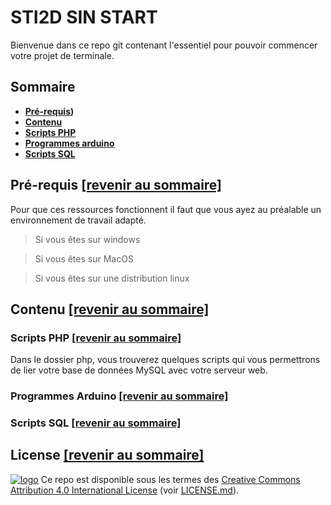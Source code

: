 # STI2D SIN START

Bienvenue dans ce repo git contenant l'essentiel pour pouvoir commencer votre projet de terminale.

## Sommaire

+ **[Pré-requis](#pr%C3%A9-requis-revenir-au-sommaire))**
+ **[Contenu](contenu-revenir-au-sommaire)**
+ **[Scripts PHP](scripts-php-revenir-au-sommaire)**
+ **[Programmes arduino](programmes-arduino-revenir-au-sommaire)**
+ **[Scripts SQL](scripts-sql-revenir-au-sommaire)**

## Pré-requis [[revenir au sommaire]](#sommaire)

Pour que ces ressources fonctionnent il faut que vous ayez au préalable un environnement de travail adapté.

> Si vous êtes sur windows

> Si vous êtes sur MacOS

> Si vous êtes sur une distribution linux

## Contenu [[revenir au sommaire]](#sommaire)



### Scripts PHP [[revenir au sommaire]](#sommaire)

Dans le dossier php, vous trouverez quelques scripts qui vous permettrons de lier votre base de données MySQL avec votre serveur web.

### Programmes Arduino [[revenir au sommaire]](#sommaire)



### Scripts SQL [[revenir au sommaire]](#sommaire)



## License [[revenir au sommaire]](#sommaire)

[![logo](https://licensebuttons.net/l/by/4.0/88x31.png)](https://creativecommons.org/licenses/by/4.0/) Ce repo est disponible sous les termes des [Creative Commons Attribution 4.0 International License](https://creativecommons.org/licenses/by/4.0/) (voir [LICENSE.md](https://github.com/JunkJumper/STI2D_SIN_START/blob/master/LICENSE.md)).
